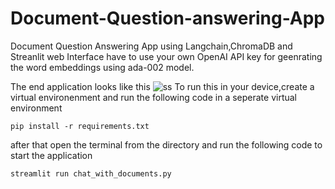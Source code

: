 # Document-Question-answering-App
Document Question Answering App using Langchain,ChromaDB and Streanlit web Interface
have to use your own OpenAI API key for geenrating the word embeddings using ada-002 model.

The end application looks like this
![ss](https://github.com/NoobPeen/Document-Question-answering-App/assets/64513249/fee270d3-3155-41ec-a607-ad54585edabb)
To run this in your device,create a virtual environenment and run the following code in a seperate virtual environment
```
pip install -r requirements.txt
```

after that open the terminal from the directory and run the following code to start the application

```
streamlit run chat_with_documents.py
```
